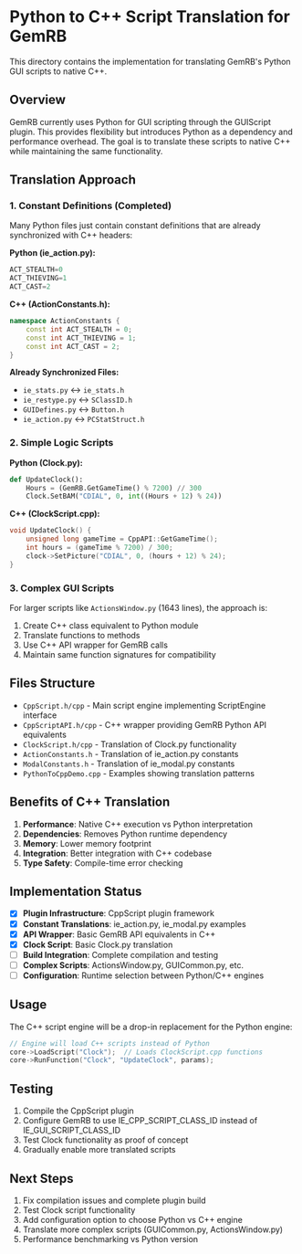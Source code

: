 # Python to C++ Script Translation for GemRB

This directory contains the implementation for translating GemRB's Python GUI scripts to native C++.

## Overview

GemRB currently uses Python for GUI scripting through the GUIScript plugin. This provides flexibility but introduces Python as a dependency and performance overhead. The goal is to translate these scripts to native C++ while maintaining the same functionality.

## Translation Approach

### 1. Constant Definitions (Completed)

Many Python files just contain constant definitions that are already synchronized with C++ headers:

**Python (ie_action.py):**
```python
ACT_STEALTH=0
ACT_THIEVING=1
ACT_CAST=2
```

**C++ (ActionConstants.h):**
```cpp
namespace ActionConstants {
    const int ACT_STEALTH = 0;
    const int ACT_THIEVING = 1;
    const int ACT_CAST = 2;
}
```

**Already Synchronized Files:**
- `ie_stats.py` ↔ `ie_stats.h`
- `ie_restype.py` ↔ `SClassID.h`
- `GUIDefines.py` ↔ `Button.h`
- `ie_action.py` ↔ `PCStatStruct.h`

### 2. Simple Logic Scripts

**Python (Clock.py):**
```python
def UpdateClock():
    Hours = (GemRB.GetGameTime() % 7200) // 300
    Clock.SetBAM("CDIAL", 0, int((Hours + 12) % 24))
```

**C++ (ClockScript.cpp):**
```cpp
void UpdateClock() {
    unsigned long gameTime = CppAPI::GetGameTime();
    int hours = (gameTime % 7200) / 300;
    clock->SetPicture("CDIAL", 0, (hours + 12) % 24);
}
```

### 3. Complex GUI Scripts

For larger scripts like `ActionsWindow.py` (1643 lines), the approach is:

1. Create C++ class equivalent to Python module
2. Translate functions to methods
3. Use C++ API wrapper for GemRB calls
4. Maintain same function signatures for compatibility

## Files Structure

- `CppScript.h/cpp` - Main script engine implementing ScriptEngine interface
- `CppScriptAPI.h/cpp` - C++ wrapper providing GemRB Python API equivalents
- `ClockScript.h/cpp` - Translation of Clock.py functionality
- `ActionConstants.h` - Translation of ie_action.py constants
- `ModalConstants.h` - Translation of ie_modal.py constants
- `PythonToCppDemo.cpp` - Examples showing translation patterns

## Benefits of C++ Translation

1. **Performance**: Native C++ execution vs Python interpretation
2. **Dependencies**: Removes Python runtime dependency
3. **Memory**: Lower memory footprint
4. **Integration**: Better integration with C++ codebase
5. **Type Safety**: Compile-time error checking

## Implementation Status

- [x] **Plugin Infrastructure**: CppScript plugin framework
- [x] **Constant Translations**: ie_action.py, ie_modal.py examples
- [x] **API Wrapper**: Basic GemRB API equivalents in C++
- [x] **Clock Script**: Basic Clock.py translation
- [ ] **Build Integration**: Complete compilation and testing
- [ ] **Complex Scripts**: ActionsWindow.py, GUICommon.py, etc.
- [ ] **Configuration**: Runtime selection between Python/C++ engines

## Usage

The C++ script engine will be a drop-in replacement for the Python engine:

```cpp
// Engine will load C++ scripts instead of Python
core->LoadScript("Clock");  // Loads ClockScript.cpp functions
core->RunFunction("Clock", "UpdateClock", params);
```

## Testing

1. Compile the CppScript plugin
2. Configure GemRB to use IE_CPP_SCRIPT_CLASS_ID instead of IE_GUI_SCRIPT_CLASS_ID  
3. Test Clock functionality as proof of concept
4. Gradually enable more translated scripts

## Next Steps

1. Fix compilation issues and complete plugin build
2. Test Clock script functionality
3. Add configuration option to choose Python vs C++ engine
4. Translate more complex scripts (GUICommon.py, ActionsWindow.py)
5. Performance benchmarking vs Python version